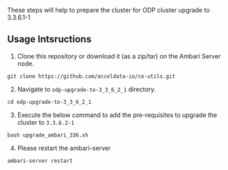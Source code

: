 These steps will help to prepare the cluster for  ODP cluster upgrade to 3.3.6.1-1

## Usage Intsructions
1. Clone this repository or download it (as a zip/tar) on the Ambari Server node.
```
git clone https://github.com/acceldata-io/ce-utils.git
```
2. Navigate to ```odp-upgrade-to-3_3_6_2_1``` directory.
```` 
cd odp-upgrade-to-3_3_6_2_1
 ````
3. Execute the below command to add the pre-requisites to upgrade the cluster to ```3.3.6.2-1 ```
```
bash upgrade_ambari_336.sh
```
4. Please restart the ambari-server
```
ambari-server restart
```
